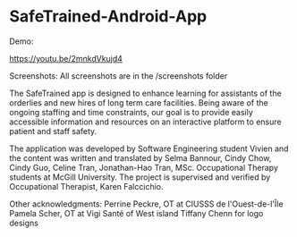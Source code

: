 # SafeTrained-Android-App

Demo: 

https://youtu.be/2mnkdVkujd4

Screenshots: All screenshots are in the /screenshots folder

The SafeTrained app is designed to enhance learning for assistants of the orderlies and new hires of long term care facilities. Being aware of the ongoing staffing and time constraints, our goal is to provide easily accessible information and resources on an interactive platform to ensure patient and staff safety.

The application was developed by Software Engineering student Vivien and the content was written and translated by Selma Bannour, Cindy Chow, Cindy Guo, Celine Tran, Jonathan-Hao Tran, MSc. Occupational Therapy students at McGill University. 
The project is supervised and verified by Occupational Therapist, Karen Falccichio.

Other acknowledgments: 
Perrine Peckre, OT at CIUSSS de l'Ouest-de-l'Île
Pamela Scher, OT at Vigi Santé of West island 
Tiffany Chenn for logo designs

